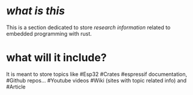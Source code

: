 #  _what is this_

This is a section dedicated to store _research information_ related to embedded programming with rust.

# what will it include?

It is meant to store topics like #Esp32 
#Crates #espressif documentation, #Github repos... #Youtube videos #Wiki (sites with topic related info) and #Article 


